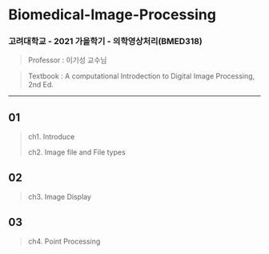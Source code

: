 # Biomedical-Image-Processing

### 고려대학교 - 2021 가을학기 - 의학영상처리(BMED318)
> Professor : 이기성 교수님

> Textbook : A computational Introdection to Digital Image Processing, 2nd Ed.


---

## 01
> ch1. Introduce
>
> ch2. Image file and File types


## 02
> ch3. Image Display


## 03
> ch4. Point Processing

